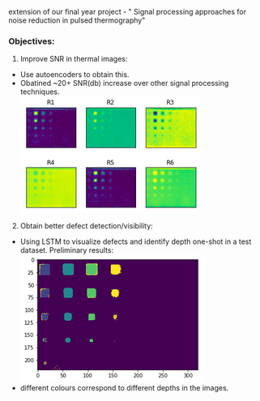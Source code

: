 
extension of our final year project - " Signal processing approaches for noise reduction in pulsed thermography"
### Objectives:
1. Improve SNR in thermal images:<br>
  - Use autoencoders to obtain this. <br>
  - Obatined ~20+ SNR(db) increase over other signal processing techniques. <br>
  ![](images/ae.png)
2. Obtain better defect detection/visibility:<br>
  - Using LSTM to visualize defects and identify depth one-shot in a test dataset. Preliminary results:
  ![](images/lstm.png)
  - different colours correspond to different depths in the images. 
 
